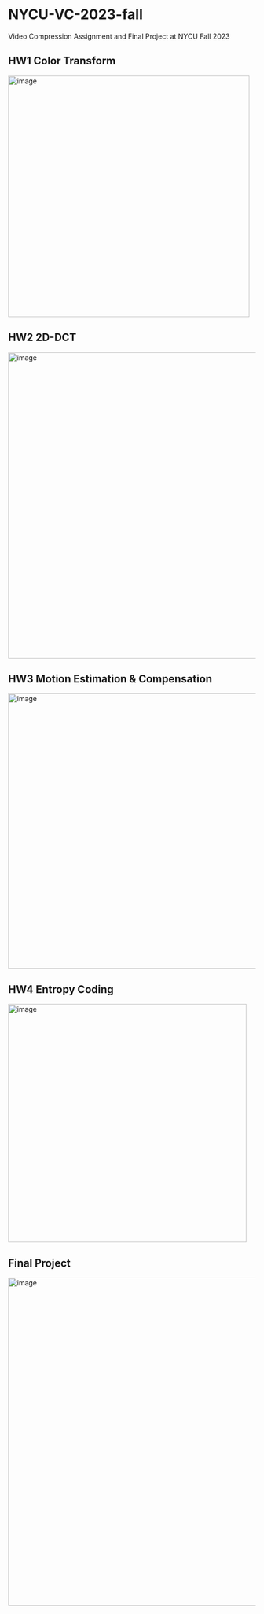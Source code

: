 ﻿# NYCU-VC-2023-fall
Video Compression Assignment and Final Project at NYCU Fall 2023   
## HW1 Color Transform
<img width="491" alt="image" src="https://github.com/cdfan0627/NYCU-VC-2023-fall/assets/144821204/a428d026-1342-40ca-b8cf-511555af16ad">

## HW2 2D-DCT
<img width="623" alt="image" src="https://github.com/cdfan0627/NYCU-VC-2023-fall/assets/144821204/6561230d-0570-46e9-be52-42417bfbee81">

## HW3 Motion Estimation & Compensation
<img width="560" alt="image" src="https://github.com/cdfan0627/NYCU-VC-2023-fall/assets/144821204/d369ea88-5376-4aae-accf-0abf6f95502f">

## HW4 Entropy Coding
<img width="485" alt="image" src="https://github.com/cdfan0627/NYCU-VC-2023-fall/assets/144821204/e3e76ba2-0090-41d8-8da6-281df2975ff4">

## Final Project
<img width="668" alt="image" src="https://github.com/cdfan0627/NYCU-VC-2023-fall/assets/144821204/6513ff2b-eb65-497b-9cbb-979dab37a6e9">


